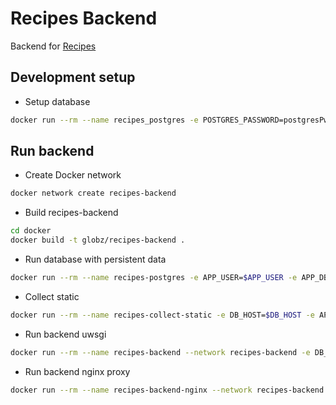 # Recipes Backend

Backend for [Recipes](https://github.com/globz-eu/recipes)

## Development setup

* Setup database

```bash
docker run --rm --name recipes_postgres -e POSTGRES_PASSWORD=postgresPw -it -p 5432:5432 -v $PWD/init-user-db.sh:/docker-entrypoint-initdb.d/init-user-db.sh -d postgres
```

## Run backend

* Create Docker network

```bash
docker network create recipes-backend
```

* Build recipes-backend

```bash
cd docker
docker build -t globz/recipes-backend .
```

* Run database with persistent data

```bash
docker run --rm --name recipes-postgres -e APP_USER=$APP_USER -e APP_DB=$APP_DB -e APP_TEST_DB=recipes-test -e APP_USER_PASSWORD=$APP_USER_PASSWORD --network recipes-backend -p 5432:5432 -v $PWD/database:/var/lib/postgresql/data -d globz/postgres
```

* Collect static

```bash
docker run --rm --name recipes-collect-static -e DB_HOST=$DB_HOST -e APP_USER=$APP_USER -e APP_DB=$APP_DB -e APP_USER_PASSWORD=$APP_USER_PASSWORD -v $PWD/static:/usr/src/app/static globz/recipes-backend -c
```

* Run backend uwsgi

```bash
docker run --rm --name recipes-backend --network recipes-backend -e DB_HOST=$DB_HOST -e APP_USER=$APP_USER -e APP_DB=$APP_DB -e APP_USER_PASSWORD=$APP_USER_PASSWORD -p 3031:3031 globz/recipes-backend -r
```

* Run backend nginx proxy

```bash
docker run --rm --name recipes-backend-nginx --network recipes-backend -p 8000:80 -e APP_HOST=$APP_HOST -e APP_PORT=3031 -e APP_NAME=$APP_NAME -v $PWD/static:/usr/nginx/html/recipes-backend/static globz/nginx-uwsgi-gateway
```
